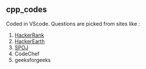 ## cpp_codes
Coded in VScode.
Questions are picked from sites like :

  1. [HackerRank](https://www.hackerrank.com/)
  2. [HackerEarth](https://www.hackerearth.com/)
  3. [SPOJ](https://www.spoj.com/)
  4. CodeChef 
  5. geeksforgeeks
